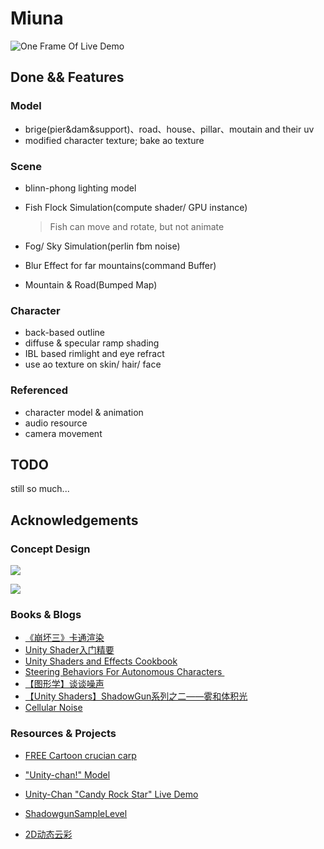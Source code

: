 # Miuna

![One Frame Of Live Demo](http://45.63.110.68/uploads/big/7969c035b66b0f8bebaec3819d5b71af.png)

## Done && Features

### Model

* brige(pier&dam&support)、road、house、pillar、moutain and their uv
* modified character texture; bake ao texture

### Scene

* blinn-phong lighting model

* Fish Flock Simulation(compute shader/ GPU instance)

  > Fish can move and rotate, but not animate

* Fog/ Sky Simulation(perlin fbm noise)

* Blur Effect for far mountains(command Buffer)

* Mountain & Road(Bumped Map)

### Character

* back-based outline
* diffuse & specular ramp shading
* IBL based rimlight and eye refract
* use ao texture on skin/ hair/ face

### Referenced

* character model & animation
* audio resource
* camera movement

## TODO

still so much...



## Acknowledgements

### Concept Design

![](http://45.63.110.68/uploads/medium/3ba3be4eb0ac5caa497e84517981616c.jpg)

![](http://45.63.110.68/uploads/medium/df69ff8a3e63f04f98958d598159be8e.jpg)
### Books & Blogs

* [《崩坏三》卡通渲染](http://youxiputao.com/articles/11839?from=timeline&isappinstalled)
* [Unity Shader入门精要](https://book.douban.com/subject/26821639/)
* [Unity Shaders and Effects Cookbook](https://book.douban.com/subject/24835416/)
* [Steering Behaviors For Autonomous Characters ](http://www.red3d.com/cwr/steer/gdc99/)
* [【图形学】谈谈噪声](http://blog.csdn.net/candycat1992/article/details/50346469)
* [【Unity Shaders】ShadowGun系列之二——雾和体积光](http://blog.csdn.net/candycat1992/article/details/42061701)
* [Cellular Noise](https://thebookofshaders.com/12/)

### Resources & Projects

* [FREE Cartoon crucian carp](https://www.assetstore.unity3d.com/cn/#!/content/46132)


* ["Unity-chan!" Model](https://www.assetstore.unity3d.com/cn/#!/content/18705)
* [Unity-Chan "Candy Rock Star" Live Demo](https://github.com/unity3d-jp/unitychan-crs)
* [ShadowgunSampleLevel](https://blogs.unity3d.com/cn/2012/03/23/shadowgun-optimizing-for-mobile-sample-level/)
* [2D动态云彩](http://download.csdn.net/download/candycat1992/9422008)

